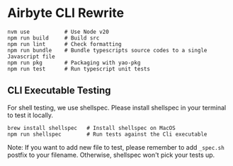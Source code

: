 # Airbyte CLI Rewrite

```
nvm use           # Use Node v20
npm run build     # Build src
npm run lint      # Check formatting
npm run bundle    # Bundle typescripts source codes to a single Javascript file
npm run pkg       # Packaging with yao-pkg
npm run test      # Run typescript unit tests

```

## CLI Executable Testing

For shell testing, we use shellspec. Please install shellspec in your terminal to test it locally.

```
brew install shellspec   # Install shellspec on MacOS
npm run shellspec        # Run tests against the Cli executable
```

Note: If you want to add new file to test, please remember to add `_spec.sh` postfix to your filename. Otherwise, shellspec won't pick your tests up.

